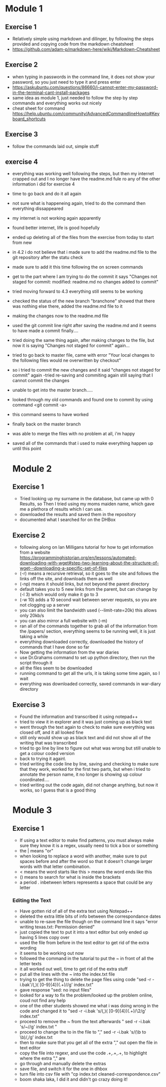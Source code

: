 # Module 1
## Exercise 1
- Relatively simple using markdown and dilinger, by following the steps provided and copying code from the markdown cheatsheet
- https://github.com/adam-p/markdown-here/wiki/Markdown-Cheatsheet
## Exercise 2
- when typing in passwords in the command line, it does not show your password, so you just need to type it and press enter
- https://askubuntu.com/questions/86660/i-cannot-enter-my-password-in-the-terminal-cant-install-packages
- same idea as module 1, just needed to follow the step by step commands and everything works out nicely
- cheat sheet for command https://help.ubuntu.com/community/AdvancedCommandlineHowto#Keyboard_shortcuts
## Exercise 3
- follow the commands laid out, simple stuff
## exercise 4
- everything was working well following the steps, but then my internet crapped out and I no longer have the readme.md fule ro any of the other information i did for exercise 4
- time to go back and do it all again
- not sure what is happeneing again, tried to do the <git status> command then everything dissappeared
- my internet is not working again apparently
- found better internet, life is good hopefully
- ended up deleting all of the files from the exercise from today to start from new
- in 4.2 i do not believe that i made sure to add the readme.md file to the git repository after the statu check
-  made sure to add it this time following the on screen commands <git add readme.md>
- get to the part where I am trying to do the commit
  it says "Changes not staged for commit: modified:    readme.md     no changes added to commit"
- tried moving forward to 4.3 everything still seems to be working
- checked the status of the new branch "branchone" showed that there was nothing else there, added the readme.md file to it
- making the changes now to the readme.md file
- used the git commit line right after saving the readme.md and it seems to have made a commit finally....
- tried doing the same thing again, after making changes to the file, but now it is saying "Changes not staged for commit" again...
- tried to go back to master file, came with error "Your local changes to the following files would ne overwritten by checkout" 
- so i tried to commit the new changes and it said "changes not staged for commit" again
-tried re-saving and commiting again still saying that I cannot commit the changes
- unable to get into the master branch.....
- looked through my old commands and found one to commit by using command <git commit -a>
- this command seems to have worked
- finally back on the master branch
- was able to merge the files with no problem at all, i'm happy
- saved all of the commands that i used to make everything happen up until this point
  
  # Module 2
  
  ## Exercise 1
  - Tried looking up my surname in the database, but came up with 0 Results, so Then I tried using my moms maiden name, which gave me a plethora of results which I can use. 
  - downloaded the results and saved them in the repository
  - documented what I searched for on the DHBox
  
  ## Exercise 2
  - following along on Ian Milligans tutorial for how to get information from a website https://programminghistorian.org/en/lessons/automated-downloading-with-wget#step-two-learning-about-the-structure-of-wget--downloading-a-specific-set-of-files
  -  (-r) means a recursive retrieval, so it goes to the site and follows the links off the site, and downloads them as well
  -  (-np) means it should links, but not beyond the parent directory
  - default takes you to 5 new links from the parent, but can change by (-l 3) which would only make it go to 3
  - (-w 10) adds a 10 second wait between server requests, so you are not clogging up a server
  - you can also limit the bandwidth used (--limit-rate=20k) this allows only 20kb/s
  - you can also mirror a full website with (-m)
  - ran all of the commands together to grab all of the information from the /papers/ section, everything seems to be running well, it is just taking a while
  - everything downloaded correctly, downloaded the history of commands that I have done so far
  - Now getting the information from the war diaries
  - use Dr.Grahams command to set up python directory, then run the script through it
  - all the files seem to be downloaded
  - running command to get all the urls, it is taking some time again, so I wait
  - everything was downloaded correctly, saved commands in war-diary directory
  
  ## Exercise 3
  - Found the information and transcribed it using notepad++
  - tried to view it in explorer and it was just coming up as black text
  - went through the text again to check to make sure everything was closed off, and it all looked fine
  - still only would show up as black text and did not show all of the writing that was transcribed
  - tried to go line by line to figure out what was wrong but still unable to get a colour coded version
  - back to trying it again\
  - tried writing the code line by line, saving and checking to make sure that they work, worked for the first two parts, but when i tried to annotate the person name, it no longer is showing up colour coordinated....
  - tried writing out the code again, did not change anything, but now it works, so I guess that is a good thing
  
  # Module 3
  
  ## Exercise 1
  - If using a text editor to make find patterns, you must always make sure they know it is a regex, usually need to tick a box or something
  - the | means "or" 
  - when looking to replace a word with another, make sure to put spaces before and after the word so that it doesn't change larger words with that letter combination.
  -  \< means the word starts like this \> means the word ends like this
  - () means to search for what is inside the brackets
  - a period .  inbetween letters represents a space that could be any letter
  ### Editing the Text
  - Have gotten rid of all of the extra text using Notepad++
  - deleted the extra little bits of info between the correspondance dates
  - unable to re-save the file though on the command line it says "error writing texas.txt: Permission denied"
  - just copied the text to put it into a text editor but only ended up having 5 lines copy over
  - used the file from before in the text editor to get rid of the extra wording
  - it seems to be working out now
  - followed the command in the tutorial to put the ~ in front of all the letter texts
  - it all worked out well, time to get rid of the extra stuff
  - put all the lines with the ~ into the index.txt file
  - trying to get the thing to delete the page files using code "sed -r -i.bak'/(,)( [0-9]{4})(.+)/\/g' index.txt"
  - gave response "sed: no input files"
  - looked for a way to fix the problem/looked up the problem online, coud not find any help
  - one of the other students showed me what i was doing wrong in the code and changed it to "sed -r -i.bak 's/(,)( [0-9]{4})(.+)/\2/g' index.txt"
  - proceed to remove the ~ from the text afterwards " sed -r -i.bak 's/~//g' index.txt "
  - proceed to change the to in the file to "," sed -r -i.bak 's/(\b to \b)/,/g' index.txt
  - then to make sure that you get all of the extra "," out open the file in text editor
  - copy the file into regexr, and use the code .+,.+,.+,  to highlight where the extra "," are
  - go through and manually delete the extras
  - save file, and switch it for the one in dhbox
  - turn file into csv file with "cp index.txt cleaned-correspondence.csv"
  - boom shaka laka, I did it and didn't go crazy doing it!
  
